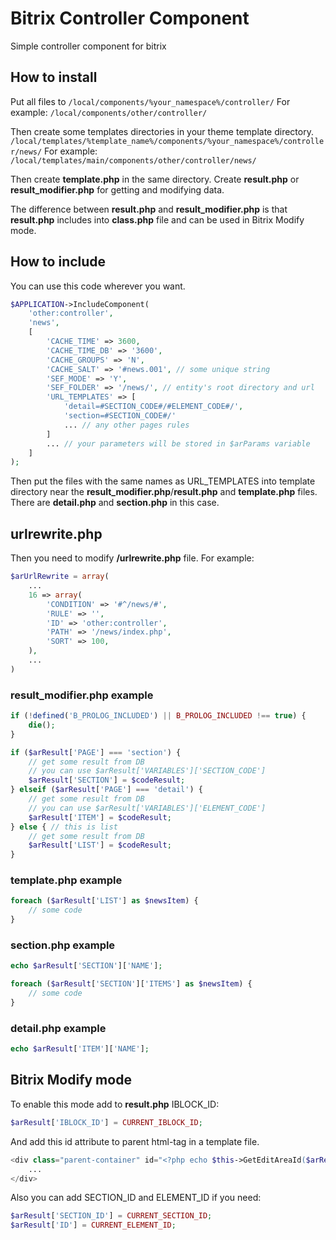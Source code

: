 # Bitrix Controller Component
Simple controller component for bitrix

## How to install
Put all files to 
`/local/components/%your_namespace%/controller/`
For example:
`/local/components/other/controller/`

Then create some templates directories in your theme template directory.
`/local/templates/%template_name%/components/%your_namespace%/controller/news/`
For example:
`/local/templates/main/components/other/controller/news/`

Then create **template.php** in the same directory.
Create **result.php** or **result_modifier.php** for getting and modifying data.

The difference between **result.php** and **result_modifier.php** is that **result.php** includes into **class.php** file and can be used in Bitrix Modify mode.

## How to include

You can use this code wherever you want.

```php
$APPLICATION->IncludeComponent(
    'other:controller',
    'news',
    [
        'CACHE_TIME' => 3600,
        'CACHE_TIME_DB' => '3600',
        'CACHE_GROUPS' => 'N',
        'CACHE_SALT' => '#news.001', // some unique string
        'SEF_MODE' => 'Y',
        'SEF_FOLDER' => '/news/', // entity's root directory and url
        'URL_TEMPLATES' => [
            'detail=#SECTION_CODE#/#ELEMENT_CODE#/',
            'section=#SECTION_CODE#/'
            ... // any other pages rules
        ]
        ... // your parameters will be stored in $arParams variable
    ]
);
```

Then put the files with the same names as URL_TEMPLATES into template directory near the **result_modifier.php**/**result.php** and **template.php** files. There are **detail.php** and **section.php** in this case.

## urlrewrite.php

Then you need to modify **/urlrewrite.php** file.
For example:
```php
$arUrlRewrite = array(
    ...
    16 => array(
        'CONDITION' => '#^/news/#',
        'RULE' => '',
        'ID' => 'other:controller',
        'PATH' => '/news/index.php',
        'SORT' => 100,
    ),
    ...
)
```

### result_modifier.php example

```php
if (!defined('B_PROLOG_INCLUDED') || B_PROLOG_INCLUDED !== true) {
    die();
}

if ($arResult['PAGE'] === 'section') {
    // get some result from DB
    // you can use $arResult['VARIABLES']['SECTION_CODE']
    $arResult['SECTION'] = $codeResult;
} elseif ($arResult['PAGE'] === 'detail') {
    // get some result from DB
    // you can use $arResult['VARIABLES']['ELEMENT_CODE']
    $arResult['ITEM'] = $codeResult;
} else { // this is list
    // get some result from DB
    $arResult['LIST'] = $codeResult;
}
```

### template.php example

```php
foreach ($arResult['LIST'] as $newsItem) {
    // some code
}
```

### section.php example

```php
echo $arResult['SECTION']['NAME'];

foreach ($arResult['SECTION']['ITEMS'] as $newsItem) {
    // some code
}
```

### detail.php example

```php
echo $arResult['ITEM']['NAME'];
```

## Bitrix Modify mode

To enable this mode add to **result.php** IBLOCK_ID:

```php
$arResult['IBLOCK_ID'] = CURRENT_IBLOCK_ID;
```

And add this id attribute to parent html-tag in a template file.

```php
<div class="parent-container" id="<?php echo $this->GetEditAreaId($arResult['AREA_ID']); ?>">
    ...
</div>
```

Also you can add SECTION_ID and ELEMENT_ID if you need:

```php
$arResult['SECTION_ID'] = CURRENT_SECTION_ID;
$arResult['ID'] = CURRENT_ELEMENT_ID;
```